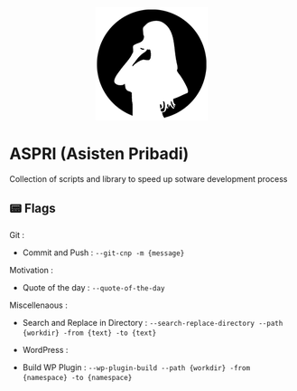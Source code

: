 <p align="center"><img src="logo.png"></p>

# ASPRI (Asisten Pribadi)

Collection of scripts and library to speed up sotware development process 

## 📟 Flags
Git :
- Commit and Push : `--git-cnp -m {message}`

Motivation :
- Quote of the day : `--quote-of-the-day`

Miscellenaous :
- Search and Replace in Directory : `--search-replace-directory --path {workdir} -from {text} -to {text}`

- WordPress :
- Build WP Plugin : `--wp-plugin-build --path {workdir} -from {namespace} -to {namespace}`